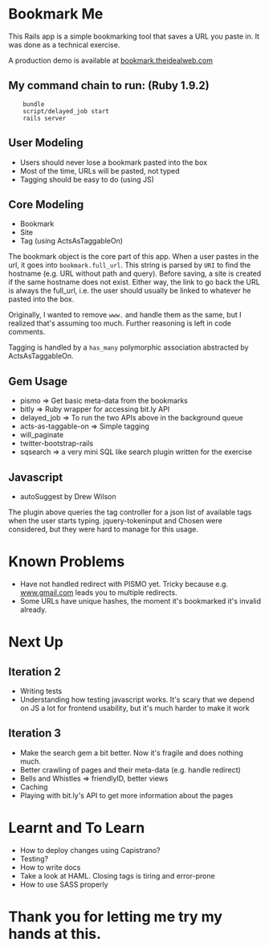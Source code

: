 Bookmark Me 
==============
This Rails app is a simple bookmarking tool that saves a URL you paste in. It was done as a technical exercise. 

A production demo is available at [bookmark.theidealweb.com](http://bookmark.theidealweb.com)

My command chain to run: (Ruby 1.9.2)
--------------------------------------------------------------------------
    
		bundle
		script/delayed_job start
		rails server 

User Modeling
--------------------------------------------------------------------------
* Users should never lose a bookmark pasted into the box
* Most of the time, URLs will be pasted, not typed
* Tagging should be easy to do (using JS)

Core Modeling
--------------------------------------------------------------------------
* Bookmark
* Site
* Tag (using ActsAsTaggableOn)

The bookmark object is the core part of this app. When a user pastes in the url, it goes into `bookmark.full_url`. This string is parsed by `URI` to find the hostname (e.g. URL without path and query). 
Before saving, a site is created if the same hostname does not exist. Either way, the link to go back the URL is always the full_url, i.e. the user should usually be linked to whatever he pasted into the box.

Originally, I wanted to remove `www.` and handle them as the same, but I realized that's assuming too much. Further reasoning is left in code comments. 

Tagging is handled by a `has_many` polymorphic association abstracted by ActsAsTaggableOn. 

Gem Usage
--------------------------------------------------------------------------
* pismo => Get basic meta-data from the bookmarks
* bitly => Ruby wrapper for accessing bit.ly API
* delayed_job => To run the two APIs above in the background queue
* acts-as-taggable-on => Simple tagging
* will_paginate
* twitter-bootstrap-rails
* sqsearch => a very mini SQL like search plugin written for the exercise

Javascript
--------------------------------------------------------------------------
* autoSuggest by Drew Wilson 

The plugin above queries the tag controller for a json list of available tags when the user starts typing. jquery-tokeninput and Chosen were considered, but they were hard to manage for this usage.


Known Problems
==============
* Have not handled redirect with PISMO yet. Tricky because e.g. www.gmail.com leads you to multiple redirects. 
* Some URLs have unique hashes, the moment it's bookmarked it's invalid already. 

Next Up
==============
Iteration 2
--------------------------------------------------------------------------
* Writing tests
* Understanding how testing javascript works. It's scary that we depend on JS a lot for frontend usability, but it's much harder to make it work 

Iteration 3
--------------------------------------------------------------------------
* Make the search gem a bit better. Now it's fragile and does nothing much. 
* Better crawling of pages and their meta-data (e.g. handle redirect)
* Bells and Whistles => friendlyID, better views
* Caching
* Playing with bit.ly's API to get more information about the pages

Learnt and To Learn
==============
* How to deploy changes using Capistrano?
* Testing?
* How to write docs
* Take a look at HAML. Closing tags is tiring and error-prone
* How to use SASS properly

Thank you for letting me try my hands at this.
==============